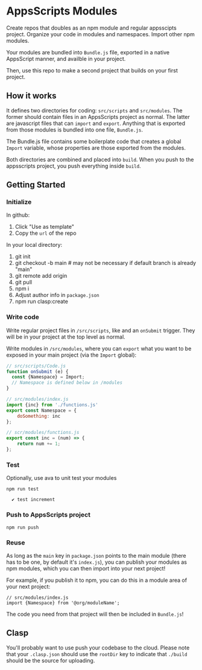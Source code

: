 
# AppsScripts Modules

Create repos that doubles as an npm module and regular appsscipts project. Organize your code in modules and namespaces. Import other npm modules.

Your modules are bundled into `Bundle.js` file, exported in a native AppsScript manner, and availble in your project.

Then, use this repo to make a second project that builds on your first project.

## How it works

It defines two directories for coding: `src/scripts` and `src/modules`. The former should contain files in an AppsScripts project as normal. The latter are javascript files that can `import` and `export`. Anything that is exported from those modules is bundled into one file, `Bundle.js`.

The Bundle.js file contains some boilerplate code that creates a global `Import` variable, whose properties are those exported from the modules.

Both directories are combined and placed into `build`. When you push to the appsscripts project, you push everything inside `build`.

## Getting Started

### Initialize

In github:

1. Click "Use as template"
2. Copy the `url` of the repo

In your local directory:

1. git init
2. git checkout -b main  # may not be necessary if default branch is already "main"
3. git remote add origin <url>
4. git pull
5. npm i
6. Adjust author info in `package.json`
7. npm run clasp:create

### Write code

Write regular project files in `/src/scripts`, like and an `onSubmit` trigger. They will be in your project at the top level as normal.

Write modules in `/src/modules`, where you can `export` what you want to be exposed in your main project (via the `Import` global):

```js
// src/scripts/Code.js
function onSubmit (e) {
  const {Namespace} = Import;
  // Namespace is defined below in /modules
}
```

```js
// src/modules/index.js
import {inc} from './functions.js'
export const Namespace = {
    doSomething: inc
};
```

```js
// scr/modules/functions.js
export const inc = (num) => {
    return num += 1;
};
```

### Test

Optionally, use ava to unit test your modules

```
npm run test

  ✔ test increment

```

### Push to AppsScripts project

```
npm run push
```

### Reuse

As long as the `main` key in `package.json` points to the main module (there has to be one, by default it's `index.js`), you can publish your modules as npm modules, which you can then import into your next project!

For example, if you publish it to npm, you can do this in a module area of your next project:

```
// src/modules/index.js
import {Namespace} from '@org/moduleName';
```

The code you need from that project will then be included in `Bundle.js`!

## Clasp

You'll probably want to use push your codebase to the cloud. Please note that your `.clasp.json` should use the `rootDir` key to indicate that `./build` should be the source for uploading.
